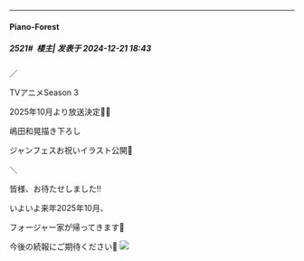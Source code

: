 ﻿
*****

####  Piano-Forest  
##### 2521#         楼主| 发表于 2024-12-21 18:43

／

TVアニメSeason 3

2025年10月より放送決定🎊✨

嶋田和晃描き下ろし

ジャンフェスお祝いイラスト公開🎨

＼

皆様、お待たせしました‼️

いよいよ来年2025年10月、

フォージャー家が帰ってきます🥜

今後の続報にご期待ください🙏
<img src="https://p.sda1.dev/20/1ed6217e124f6df673fb2b9ffe4ca03f/20241221_183636.jpg" referrerpolicy="no-referrer">

